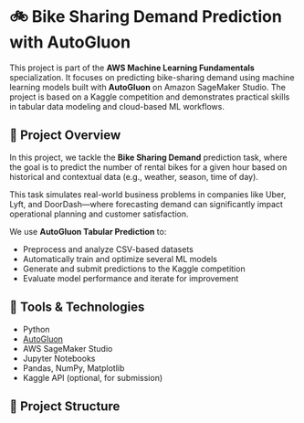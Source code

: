 # 🚲 Bike Sharing Demand Prediction with AutoGluon

This project is part of the **AWS Machine Learning Fundamentals** specialization. It focuses on predicting bike-sharing demand using machine learning models built with **AutoGluon** on Amazon SageMaker Studio. The project is based on a Kaggle competition and demonstrates practical skills in tabular data modeling and cloud-based ML workflows.

## 📌 Project Overview

In this project, we tackle the **Bike Sharing Demand** prediction task, where the goal is to predict the number of rental bikes for a given hour based on historical and contextual data (e.g., weather, season, time of day).

This task simulates real-world business problems in companies like Uber, Lyft, and DoorDash—where forecasting demand can significantly impact operational planning and customer satisfaction.

We use **AutoGluon Tabular Prediction** to:
- Preprocess and analyze CSV-based datasets
- Automatically train and optimize several ML models
- Generate and submit predictions to the Kaggle competition
- Evaluate model performance and iterate for improvement

## 🚀 Tools & Technologies

- Python
- [AutoGluon](https://auto.gluon.ai/)
- AWS SageMaker Studio
- Jupyter Notebooks
- Pandas, NumPy, Matplotlib
- Kaggle API (optional, for submission)

## 📁 Project Structure

